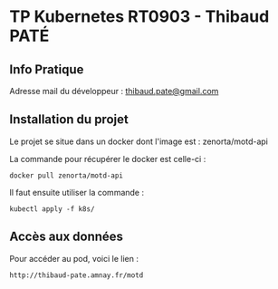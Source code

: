 # TP Kubernetes RT0903 - Thibaud PATÉ

## Info Pratique

Adresse mail du développeur : thibaud.pate@gmail.com

## Installation du projet

Le projet se situe dans un docker dont l'image est : zenorta/motd-api

La commande pour récupérer le docker est celle-ci : 
```
docker pull zenorta/motd-api
```


Il faut ensuite utiliser la commande : 

```
kubectl apply -f k8s/
```

## Accès aux données

Pour accéder au pod, voici le lien : 

```
http://thibaud-pate.amnay.fr/motd
```
